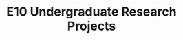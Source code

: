 ---
layout: project_batch
title: E10 Undergraduate Research Projects
permalink: /4yp/e10/
has_children: true
parent: Undergraduate Research Projects
batch: e10
code: 4yp

default_thumb_image: /data/categories/4yp/thumbnail.jpg
description: Research projects carried out by final year Computer Engineering students as part of coursework
---